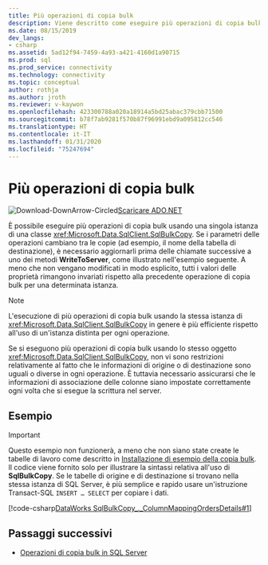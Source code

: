 ```yaml
---
title: Più operazioni di copia bulk
description: Viene descritto come eseguire più operazioni di copia bulk dei dati in un'istanza di SQL Server usando la classe SqlBulkCopy.
ms.date: 08/15/2019
dev_langs:
- csharp
ms.assetid: 5ad12f94-7459-4a93-a421-4160d1a90715
ms.prod: sql
ms.prod_service: connectivity
ms.technology: connectivity
ms.topic: conceptual
author: rothja
ms.author: jroth
ms.reviewer: v-kaywon
ms.openlocfilehash: 423300788a020a18914a5bd25abac379cbb71500
ms.sourcegitcommit: b78f7ab9281f570b87f96991ebd9a095812cc546
ms.translationtype: HT
ms.contentlocale: it-IT
ms.lasthandoff: 01/31/2020
ms.locfileid: "75247694"
---
```

# <a name="multiple-bulk-copy-operations"></a>Più operazioni di copia bulk

![Download-DownArrow-Circled](../../../ssdt/media/download.png)[Scaricare ADO.NET](../../sql-connection-libraries.md#anchor-20-drivers-relational-access)

È possibile eseguire più operazioni di copia bulk usando una singola istanza di una classe <xref:Microsoft.Data.SqlClient.SqlBulkCopy>. Se i parametri delle operazioni cambiano tra le copie (ad esempio, il nome della tabella di destinazione), è necessario aggiornarli prima delle chiamate successive a uno dei metodi **WriteToServer**, come illustrato nell'esempio seguente. A meno che non vengano modificati in modo esplicito, tutti i valori delle proprietà rimangono invariati rispetto alla precedente operazione di copia bulk per una determinata istanza.  
  
> [!NOTE]
>  L'esecuzione di più operazioni di copia bulk usando la stessa istanza di <xref:Microsoft.Data.SqlClient.SqlBulkCopy> in genere è più efficiente rispetto all'uso di un'istanza distinta per ogni operazione.  
  
Se si eseguono più operazioni di copia bulk usando lo stesso oggetto <xref:Microsoft.Data.SqlClient.SqlBulkCopy>, non vi sono restrizioni relativamente al fatto che le informazioni di origine o di destinazione sono uguali o diverse in ogni operazione. È tuttavia necessario assicurarsi che le informazioni di associazione delle colonne siano impostate correttamente ogni volta che si esegue la scrittura nel server.  

## <a name="example"></a>Esempio

> [!IMPORTANT]
>  Questo esempio non funzionerà, a meno che non siano state create le tabelle di lavoro come descritto in [Installazione di esempio della copia bulk](bulk-copy-example-setup.md). Il codice viene fornito solo per illustrare la sintassi relativa all'uso di **SqlBulkCopy**. Se le tabelle di origine e di destinazione si trovano nella stessa istanza di SQL Server, è più semplice e rapido usare un'istruzione Transact-SQL `INSERT … SELECT` per copiare i dati.  
  
[!code-csharp[DataWorks SqlBulkCopy_._ColumnMappingOrdersDetails#1](~/../sqlclient/doc/samples/SqlBulkCopy_ColumnMappingOrdersDetails.cs#1)]
  
## <a name="next-steps"></a>Passaggi successivi
- [Operazioni di copia bulk in SQL Server](bulk-copy-operations-sql-server.md)
